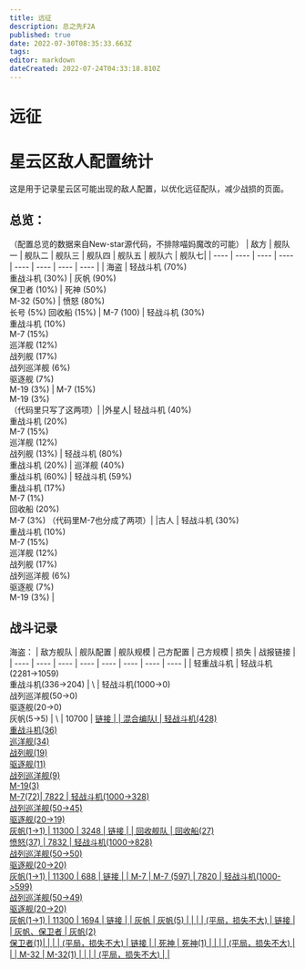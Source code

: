 ```yaml
---
title: 远征
description: 总之先F2A
published: true
date: 2022-07-30T08:35:33.663Z
tags: 
editor: markdown
dateCreated: 2022-07-24T04:33:18.810Z
---
```


# 远征

# 星云区敌人配置统计
这是用于记录星云区可能出现的敌人配置，以优化远征配队，减少战损的页面。
## 总览：
（配置总览的数据来自New-star源代码，不排除喵妈魔改的可能）
|  敌方   | 舰队一 | 舰队二 | 舰队三 | 舰队四 | 舰队五 | 舰队六 | 舰队七|
|  ----  | ----  | ---- | ---- | ---- | ---- | ---- | ---- |
| 海盗 | 轻战斗机 (70%) <br> 重战斗机 (30%) | 灰帆 (90%) <br> 保卫者 (10%) | 死神 (50%) <br> M-32 (50%) | 愤怒 (80%) <br> 长号 (5%) 回收船 (15%) | M-7 (100) | 轻战斗机 (30%) <br> 重战斗机 (10%) <br> M-7 (15%) <br> 巡洋舰 (12%) <br> 战列舰 (17%) <br> 战列巡洋舰 (6%) <br> 驱逐舰 (7%) <br> M-19 (3%) | M-7 (15%) <br> M-19 (3%) <br> （代码里只写了这两项）|
|外星人| 轻战斗机 (40%) <br> 重战斗机 (20%) <br> M-7 (15%) <br> 巡洋舰 (12%) <br> 战列舰 (13%) | 轻战斗机 (80%) <br> 重战斗机 (20%) | 巡洋舰 (40%) <br> 重战斗机 (60%) | 轻战斗机 (59%) <br> 重战斗机 (17%) <br> M-7 (1%) <br> 回收船 (20%) <br> M-7 (3%) （代码里M-7也分成了两项）|
|古人 | 轻战斗机 (30%) <br> 重战斗机 (10%) <br> M-7 (15%) <br> 巡洋舰 (12%) <br> 战列舰 (17%) <br> 战列巡洋舰 (6%) <br> 驱逐舰 (7%) <br> M-19 (3%) |
## 战斗记录
海盗：
|  敌方舰队   | 舰队配置 | 舰队规模 | 己方配置 | 己方规模 | 损失 | 战报链接 |
|  ----  | ----  | ---- | ---- | ---- | ---- | ---- | ---- |
| 轻重战斗机 | 轻战斗机(2281->1059) <br> 重战斗机(336->204) | \ | 轻战斗机(1000->0) <br> 战列巡洋舰(50->0) <br> 驱逐舰(20->0) <br> 灰帆(5->5) | \ | 10700 | <a href="http://star.xxapi.icu/game.php?page=raport&raport=895858887cb1370fb21e9b0cfca6bd80"> 链接 |
| 混合编队I  | 轻战斗机(428) <br> 重战斗机(36) <br> 巡洋舰(34) <br> 战列舰(19) <br> 驱逐舰(11) <br> 战列巡洋舰(9) <br> M-19(3) <br> M-7(72)| 7822 | 轻战斗机(1000->328) <br> 战列巡洋舰(50->45) <br> 驱逐舰(20->19) <br> 灰帆(1->1) | 11300 | 3248 |  <a href="http://star.xxapi.icu/game.php?page=raport&raport=98920651349c6294716a814865248ad7"> 链接  |
| 回收舰队  | 回收船(27) <br> 愤怒(37) | 7832 | 轻战斗机(1000->828) <br> 战列巡洋舰(50->50) <br> 驱逐舰(20->20) <br> 灰帆(1->1) | 11300 | 688 | <a href="http://star.xxapi.icu/game.php?page=raport&raport=39412d97ac72f2de21e8c99ded31e8db"> 链接  |
| M-7  | M-7 (597) | 7820 | 轻战斗机(1000->599) <br> 战列巡洋舰(50->49) <br> 驱逐舰(20->20) <br> 灰帆(1->1) | 11300 | 1694 |  <a href="http://star.xxapi.icu/game.php?page=raport&raport=5d463fd917beb615d566000ab99e98a8"> 链接 |
| 灰帆 | 灰帆(5) | | | | (平局，损失不大) | <a href="http://star.xxapi.icu/game.php?page=raport&raport=fa1748d08d8c40a17bbbe872876776ee"> 链接 |
| 灰帆、保卫者 | 灰帆(2) <br> 保卫者(1)|  | | | (平局，损失不大) | <a href="http://star.xxapi.icu/game.php?page=raport&raport=a8574a2c9b9c675e1babb1b725bedd5c"> 链接 |
| 死神 | 死神(1) | | | | (平局，损失不大) |  |
| M-32 | M-32(1) | | | | (平局，损失不大) |  |
